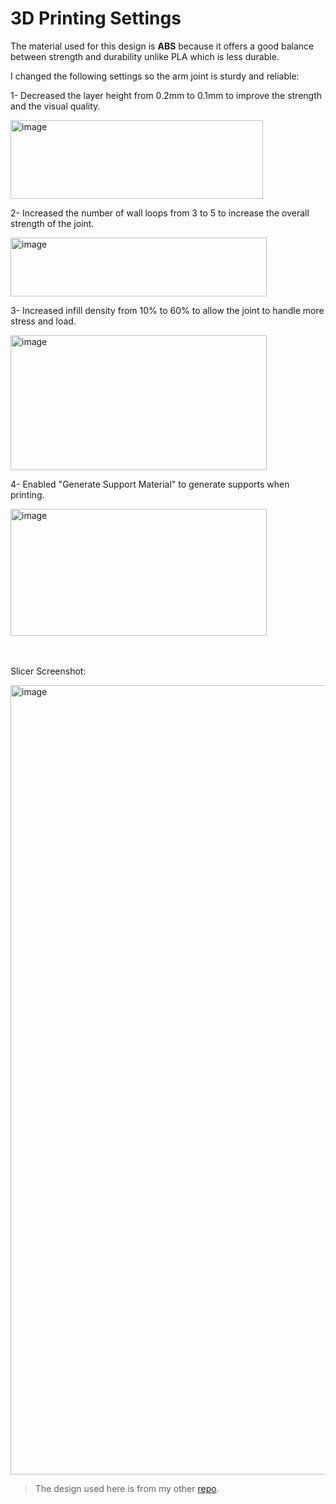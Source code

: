 # 3D Printing Settings
The material used for this design is **ABS** because it offers a good balance between strength and durability unlike PLA which is less durable.
  
I changed the following settings so the arm joint is sturdy and reliable:
  
1- Decreased the layer height from 0.2mm to 0.1mm to improve the strength and the visual quality.
  
<img width="404" height="126" alt="image" src="https://github.com/user-attachments/assets/a1d10d3f-5c26-406c-ab13-b408a78e1ef9" />
  
2- Increased the number of wall loops from 3 to 5 to increase the overall strength of the joint.
  
<img width="410" height="94" alt="image" src="https://github.com/user-attachments/assets/f8505337-6dc2-4cdb-9d8b-00545de15c90" />

  
3- Increased infill density from 10% to 60% to allow the joint to handle more stress and load.
  
<img width="410" height="216" alt="image" src="https://github.com/user-attachments/assets/537bcb10-f92d-4870-96bc-21acdec3da7e" />

4- Enabled "Generate Support Material" to generate supports when printing.
  
<img width="410" height="203" alt="image" src="https://github.com/user-attachments/assets/8fc92cf2-3337-4374-8a8d-55df0e95ce19" />

<br></br>
Slicer Screenshot:
  
<img width="2030" height="1263" alt="image" src="https://github.com/user-attachments/assets/e5437729-2f3f-4faf-a7bc-93ab62cc5362" />

> The design used here is from my other [repo](https://github.com/itsbaraa/Robot-Joint-Enhancement).

